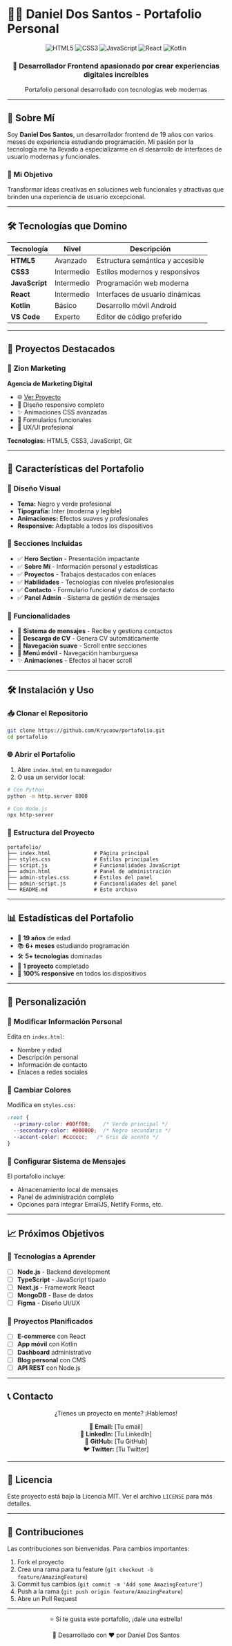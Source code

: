# 👨‍💻 Daniel Dos Santos - Portafolio Personal

<div align="center">
  <img src="https://img.shields.io/badge/HTML5-E34F26?style=for-the-badge&logo=html5&logoColor=white" alt="HTML5">
  <img src="https://img.shields.io/badge/CSS3-1572B6?style=for-the-badge&logo=css3&logoColor=white" alt="CSS3">
  <img src="https://img.shields.io/badge/JavaScript-F7DF1E?style=for-the-badge&logo=javascript&logoColor=black" alt="JavaScript">
  <img src="https://img.shields.io/badge/React-61DAFB?style=for-the-badge&logo=react&logoColor=black" alt="React">
  <img src="https://img.shields.io/badge/Kotlin-0095D5?style=for-the-badge&logo=kotlin&logoColor=white" alt="Kotlin">
</div>

<div align="center">
  <h3>🌟 Desarrollador Frontend apasionado por crear experiencias digitales increíbles</h3>
  <p>Portafolio personal desarrollado con tecnologías web modernas</p>
</div>

---

## 👋 Sobre Mí

Soy **Daniel Dos Santos**, un desarrollador frontend de 19 años con varios meses de experiencia estudiando programación. Mi pasión por la tecnología me ha llevado a especializarme en el desarrollo de interfaces de usuario modernas y funcionales.

### 🎯 Mi Objetivo
Transformar ideas creativas en soluciones web funcionales y atractivas que brinden una experiencia de usuario excepcional.

---

## 🛠️ Tecnologías que Domino

| Tecnología | Nivel | Descripción |
|------------|-------|-------------|
| **HTML5** | Avanzado | Estructura semántica y accesible |
| **CSS3** | Intermedio | Estilos modernos y responsivos |
| **JavaScript** | Intermedio | Programación web moderna |
| **React** | Intermedio | Interfaces de usuario dinámicas |
| **Kotlin** | Básico | Desarrollo móvil Android |
| **VS Code** | Experto | Editor de código preferido |

---

## 🚀 Proyectos Destacados

### 🎯 **Zion Marketing**
**Agencia de Marketing Digital**
- 🌐 [Ver Proyecto](https://github.com/Krycoow/Agencia-De-Marketing)
- 📱 Diseño responsivo completo
- ✨ Animaciones CSS avanzadas
- 📝 Formularios funcionales
- 🎨 UX/UI profesional

**Tecnologías:** HTML5, CSS3, JavaScript, Git

---

## 🎨 Características del Portafolio

### 🎯 **Diseño Visual**
- **Tema:** Negro y verde profesional
- **Tipografía:** Inter (moderna y legible)
- **Animaciones:** Efectos suaves y profesionales
- **Responsive:** Adaptable a todos los dispositivos

### 📱 **Secciones Incluidas**
- ✅ **Hero Section** - Presentación impactante
- ✅ **Sobre Mí** - Información personal y estadísticas
- ✅ **Proyectos** - Trabajos destacados con enlaces
- ✅ **Habilidades** - Tecnologías con niveles profesionales
- ✅ **Contacto** - Formulario funcional y datos de contacto
- ✅ **Panel Admin** - Sistema de gestión de mensajes

### 🚀 **Funcionalidades**
- 📧 **Sistema de mensajes** - Recibe y gestiona contactos
- 📄 **Descarga de CV** - Genera CV automáticamente
- 🎯 **Navegación suave** - Scroll entre secciones
- 📱 **Menú móvil** - Navegación hamburguesa
- ✨ **Animaciones** - Efectos al hacer scroll

---

## 🛠️ Instalación y Uso

### 📥 **Clonar el Repositorio**
```bash
git clone https://github.com/Krycoow/portafolio.git
cd portafolio
```

### 🌐 **Abrir el Portafolio**
1. Abre `index.html` en tu navegador
2. O usa un servidor local:
```bash
# Con Python
python -m http.server 8000

# Con Node.js
npx http-server
```

### 📁 **Estructura del Proyecto**
```
portafolio/
├── index.html              # Página principal
├── styles.css              # Estilos principales
├── script.js               # Funcionalidades JavaScript
├── admin.html              # Panel de administración
├── admin-styles.css        # Estilos del panel
├── admin-script.js         # Funcionalidades del panel
└── README.md               # Este archivo
```

---

## 📊 Estadísticas del Portafolio

- 🎯 **19 años** de edad
- 📚 **6+ meses** estudiando programación
- 🛠️ **5+ tecnologías** dominadas
- 🚀 **1 proyecto** completado
- 📱 **100% responsive** en todos los dispositivos

---

## 🎨 Personalización

### 🔧 **Modificar Información Personal**
Edita en `index.html`:
- Nombre y edad
- Descripción personal
- Información de contacto
- Enlaces a redes sociales

### 🎨 **Cambiar Colores**
Modifica en `styles.css`:
```css
:root {
  --primary-color: #00ff00;    /* Verde principal */
  --secondary-color: #000000;  /* Negro secundario */
  --accent-color: #cccccc;   /* Gris de acento */
}
```

### 📧 **Configurar Sistema de Mensajes**
El portafolio incluye:
- Almacenamiento local de mensajes
- Panel de administración completo
- Opciones para integrar EmailJS, Netlify Forms, etc.

---

## 📈 Próximos Objetivos

### 🎯 **Tecnologías a Aprender**
- [ ] **Node.js** - Backend development
- [ ] **TypeScript** - JavaScript tipado
- [ ] **Next.js** - Framework React
- [ ] **MongoDB** - Base de datos
- [ ] **Figma** - Diseño UI/UX

### 🚀 **Proyectos Planificados**
- [ ] **E-commerce** con React
- [ ] **App móvil** con Kotlin
- [ ] **Dashboard** administrativo
- [ ] **Blog personal** con CMS
- [ ] **API REST** con Node.js

---

## 📞 Contacto

<div align="center">
  <p>¿Tienes un proyecto en mente? ¡Hablemos!</p>
  
  📧 **Email:** [Tu email]  
  💼 **LinkedIn:** [Tu LinkedIn]  
  🐙 **GitHub:** [Tu GitHub]  
  🐦 **Twitter:** [Tu Twitter]
</div>

---

## 📄 Licencia

Este proyecto está bajo la Licencia MIT. Ver el archivo `LICENSE` para más detalles.

---

## 🤝 Contribuciones

Las contribuciones son bienvenidas. Para cambios importantes:

1. Fork el proyecto
2. Crea una rama para tu feature (`git checkout -b feature/AmazingFeature`)
3. Commit tus cambios (`git commit -m 'Add some AmazingFeature'`)
4. Push a la rama (`git push origin feature/AmazingFeature`)
5. Abre un Pull Request

---

<div align="center">
  <p>⭐ Si te gusta este portafolio, ¡dale una estrella!</p>
  <p>🚀 Desarrollado con ❤️ por Daniel Dos Santos</p>
</div>
